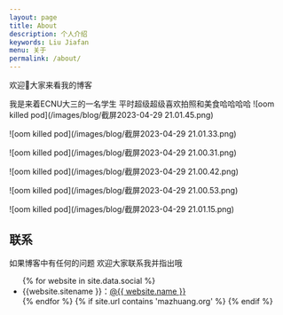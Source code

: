 ```yaml
---
layout: page
title: About
description: 个人介绍
keywords: Liu Jiafan
menu: 关于
permalink: /about/
---
```


欢迎👏大家来看我的博客

我是来着ECNU大三的一名学生 平时超级超级喜欢拍照和美食哈哈哈哈
![oom killed pod](/images/blog/截屏2023-04-29 21.01.45.png)

![oom killed pod](/images/blog/截屏2023-04-29 21.01.33.png)

![oom killed pod](/images/blog/截屏2023-04-29 21.00.31.png)

![oom killed pod](/images/blog/截屏2023-04-29 21.00.42.png)

![oom killed pod](/images/blog/截屏2023-04-29 21.00.53.png)

![oom killed pod](/images/blog/截屏2023-04-29 21.01.15.png)








## 联系

如果博客中有任何的问题 欢迎大家联系我并指出哦 

<ul>
{% for website in site.data.social %}
<li>{{website.sitename }}：<a href="{{ website.url }}" target="_blank">@{{ website.name }}</a></li>
{% endfor %}
{% if site.url contains 'mazhuang.org' %}
{% endif %}
</ul>
